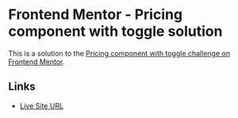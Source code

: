 # Frontend Mentor - Pricing component with toggle solution

This is a solution to the [Pricing component with toggle challenge on Frontend Mentor](https://www.frontendmentor.io/challenges/pricing-component-with-toggle-8vPwRMIC).

## Links

- [Live Site URL](https://sebaderio.github.io/pricing-component-with-toggle-fm/)

